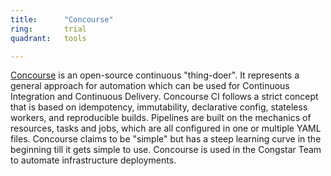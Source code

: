 ```yaml
---
title:      "Concourse"
ring:       trial
quadrant:   tools

---
```


[Concourse](https://concourse-ci.org/) is an open-source continuous "thing-doer". It represents a general approach for automation which can be used for Continuous Integration and Continuous Delivery. Concourse CI follows a strict concept that is based on idempotency, immutability, declarative config, stateless workers, and reproducible builds. Pipelines are built on the mechanics of resources, tasks and jobs, which are all configured in one or multiple YAML files. 
Concourse claims to be "simple" but has a steep learning curve in the beginning till it gets simple to use.
Concourse is used in the Congstar Team to automate infrastructure deployments.